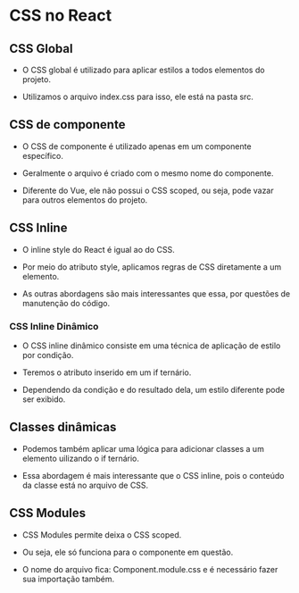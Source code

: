 # CSS no React

## CSS Global

- O CSS global é utilizado para aplicar estilos a todos elementos do projeto.

- Utilizamos o arquivo index.css para isso, ele está na pasta src.

## CSS de componente

- O CSS de componente é utilizado apenas em um componente específico.

- Geralmente o arquivo é criado com o mesmo nome do componente.

- Diferente do Vue, ele não possui o CSS scoped, ou seja, pode vazar para outros elementos do projeto.

## CSS Inline

- O inline style do React é igual ao do CSS.

- Por meio do atributo style, aplicamos regras de CSS diretamente a um elemento.

- As outras abordagens são mais interessantes que essa, por questões de manutenção do código.

### CSS Inline Dinâmico

- O CSS inline dinâmico consiste em uma técnica de aplicação de estilo por condição.

- Teremos o atributo inserido em um if ternário.

- Dependendo da condição e do resultado dela, um estilo diferente pode ser exibido.

## Classes dinâmicas

- Podemos também aplicar uma lógica para adicionar classes a um elemento uilizando o if ternário.

- Essa abordagem é mais interessante que o CSS inline, pois o conteúdo da classe está no arquivo de CSS.

## CSS Modules

- CSS Modules permite deixa o CSS scoped.

- Ou seja, ele só funciona para o componente em questão.

- O nome do arquivo fica: Component.module.css e é necessário fazer sua importação também.
